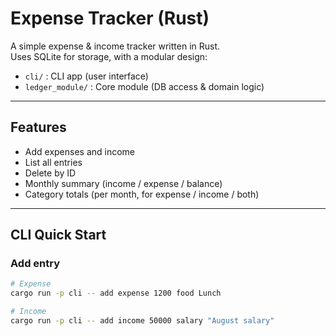 # Expense Tracker (Rust)

A simple expense & income tracker written in Rust.  
Uses SQLite for storage, with a modular design:

- `cli/` : CLI app (user interface)
- `ledger_module/` : Core module (DB access & domain logic)

---

## Features
- Add expenses and income
- List all entries
- Delete by ID
- Monthly summary (income / expense / balance)
- Category totals (per month, for expense / income / both)

---

## CLI Quick Start

### Add entry
```bash
# Expense
cargo run -p cli -- add expense 1200 food Lunch

# Income
cargo run -p cli -- add income 50000 salary "August salary"
